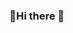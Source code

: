 ### 🙋Hi there 👋
<!--
                                              Hello，ヾ(≧∇≦*)ゝ，我是Koyal，可以叫我小姬。
                                                           一个非科班Gopher 
                                                       我从不是一个积极乐观的人
                                                       但很幸运，很庆幸遇到小组
                                                       遇到一些谈天说地的朋友
                                                       遇到丧但积极向上的学长
                                                       遇到严厉却没抛弃的学姐
                                                       也遇到了懂得自愈的自己
-->
<!--
**tuwan21/tuwan21** is a ✨ _special_ ✨ repository because its `README.md` (this file) appears on your GitHub profile.

Here are some ideas to get you started:

- 🔭 I’m currently working on ...
- 🌱 I’m currently learning ...
- 👯 I’m looking to collaborate on ...
- 🤔 I’m looking for help with ...
- 💬 Ask me about ...
- 📫 How to reach me: ...
- 😄 Pronouns: ...
- ⚡ Fun fact: ...

-->
